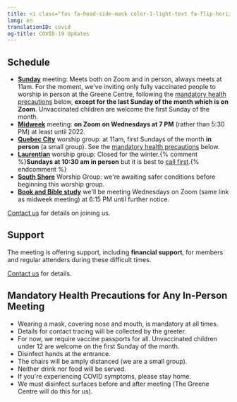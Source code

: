 ```yaml
---
title: <i class="fas fa-head-side-mask color-1-light-text fa-flip-horizontal"></i> COVID-19 Updates
lang: en
translationID: covid
og-title: COVID-19 Updates
---
```

## Schedule
* [**Sunday**](/directions) meeting: Meets both on Zoom and in person, always meets at 11am. For the moment, we've inviting only fully vaccinated people to worship in person at the Greene Centre, following the [mandatory health precautions](#precautions) below, **except for the last Sunday of the month which is on Zoom**. Unvaccinated children are welcome the first Sunday of the month.
* [**Midweek**](/midweek) meeting: **on Zoom on Wednesdays at 7 PM** (rather than 5:30 PM) at least until 2022.
* [**Quebec City**](/qc) worship group: at 11am, first Sundays of the month **in person** (a small group). See the [mandatory health precautions](#precautions) below.
* [**Laurentian**](/laurentians) worship group: Closed for the winter.{% comment %}**Sundays at 10:30 am in person** but it is best to [call first](/laurentians#contact).{% endcomment %}
* [**South Shore**](/south_shore) Worship Group: we're awaiting safer conditions before beginning this worship group.
* [**Book and Bible study**](/next_steps/book_bible) we'll be meeting Wednesdays on Zoom (same link as midweek meeting) at 6:15 PM until further notice.

[Contact us](/contact.html) for details on joining us.

## Support
The meeting is offering support, including **financial support**, for members and regular attenders during these difficult times. 

[Contact us](/contact.html) for details.

## Mandatory Health Precautions for Any In-Person Meeting <span class="stanchor"><a name="precautions"></a></span>
* Wearing a mask, covering nose and mouth, is mandatory at all times.
* Details for contact tracing will be collected by the greeter.
* For now, we require vaccine passports for all. Unvaccinated children under 12 are welcome on the first Sunday of the month.
* Disinfect hands at the entrance.
* The chairs will be amply distanced (we are a small group).
* Neither drink nor food will be served.
* If you're experiencing COVID symptoms, please stay home.
* We must disinfect surfaces before and after meeting (The Greene Centre will do this for us).
